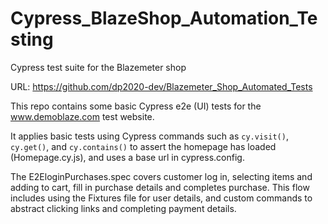 # Cypress_BlazeShop_Automation_Testing
Cypress test suite for the Blazemeter shop

URL: https://github.com/dp2020-dev/Blazemeter_Shop_Automated_Tests

This repo contains some basic Cypress e2e (UI) tests for the www.demoblaze.com test website. 

It applies basic tests using Cypress commands such as `cy.visit()`, `cy.get()`, and `cy.contains()` to assert the homepage has loaded (Homepage.cy.js), and uses a base url in cypress.config.

The E2EloginPurchases.spec covers customer log in, selecting items and adding to cart, fill in purchase details and completes purchase. This flow includes using the Fixtures file for user details, and custom commands to abstract clicking links and completing payment details.
